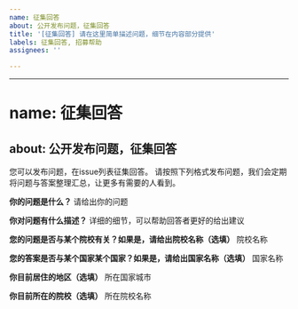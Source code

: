```yaml
---
name: 征集回答
about: 公开发布问题，征集回答
title: '[征集回答] 请在这里简单描述问题，细节在内容部分提供'
labels: 征集回答, 招募帮助
assignees: ''

---
```


---
# name: 征集回答
about: 公开发布问题，征集回答
---
您可以发布问题，在issue列表征集回答。
请按照下列格式发布问题，我们会定期将问题与答案整理汇总，让更多有需要的人看到。

**你的问题是什么？**
请给出你的问题

**你对问题有什么描述？**
详细的细节，可以帮助回答者更好的给出建议

**您的问题是否与某个院校有关？如果是，请给出院校名称（选填）**
院校名称

**您的答案是否与某个国家某个国家？如果是，请给出国家名称（选填）**
国家名称

**你目前居住的地区（选填）**
所在国家城市

**你目前所在的院校（选填）**
所在院校名称
